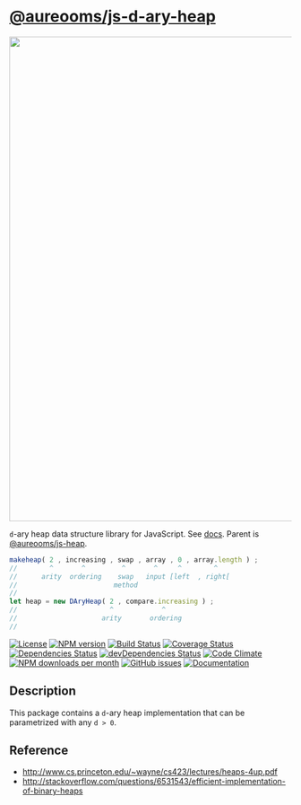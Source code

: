 [@aureooms/js-d-ary-heap](https://aureooms.github.io/js-d-ary-heap)
==

<img src="https://cdn.rawgit.com/aureooms/js-d-ary-heap/main/media/sketch.svg" width="864">

`d`-ary heap data structure library for JavaScript.
See [docs](https://aureooms.github.io/js-d-ary-heap).
Parent is [@aureooms/js-heap](https://github.com/aureooms/js-heap).

```js
makeheap( 2 , increasing , swap , array , 0 , array.length ) ;
//        ^       ^         ^       ^     ^        ^
//      arity  ordering    swap   input [left  , right[
//                        method
//
let heap = new DAryHeap( 2 , compare.increasing ) ;
//                       ^            ^
//                     arity       ordering
//
```

[![License](https://img.shields.io/github/license/aureooms/js-d-ary-heap.svg?style=flat)](https://raw.githubusercontent.com/aureooms/js-d-ary-heap/main/LICENSE)
[![NPM version](https://img.shields.io/npm/v/@aureooms/js-d-ary-heap.svg?style=flat)](https://www.npmjs.org/package/@aureooms/js-d-ary-heap)
[![Build Status](https://img.shields.io/travis/aureooms/js-d-ary-heap.svg?style=flat)](https://travis-ci.org/aureooms/js-d-ary-heap)
[![Coverage Status](https://img.shields.io/coveralls/aureooms/js-d-ary-heap.svg?style=flat)](https://coveralls.io/r/aureooms/js-d-ary-heap)
[![Dependencies Status](https://img.shields.io/david/aureooms/js-d-ary-heap.svg?style=flat)](https://david-dm.org/aureooms/js-d-ary-heap#info=dependencies)
[![devDependencies Status](https://img.shields.io/david/dev/aureooms/js-d-ary-heap.svg?style=flat)](https://david-dm.org/aureooms/js-d-ary-heap#info=devDependencies)
[![Code Climate](https://img.shields.io/codeclimate/github/aureooms/js-d-ary-heap.svg?style=flat)](https://codeclimate.com/github/aureooms/js-d-ary-heap)
[![NPM downloads per month](https://img.shields.io/npm/dm/@aureooms/js-d-ary-heap.svg?style=flat)](https://www.npmjs.org/package/@aureooms/js-d-ary-heap)
[![GitHub issues](https://img.shields.io/github/issues/aureooms/js-d-ary-heap.svg?style=flat)](https://github.com/aureooms/js-d-ary-heap/issues)
[![Documentation](https://aureooms.github.io/js-d-ary-heap/badge.svg)](https://aureooms.github.io/js-d-ary-heap/source.html)

## Description
This package contains a `d`-ary heap implementation that can be parametrized
with any `d > 0`.

## Reference

  - http://www.cs.princeton.edu/~wayne/cs423/lectures/heaps-4up.pdf
  - http://stackoverflow.com/questions/6531543/efficient-implementation-of-binary-heaps
